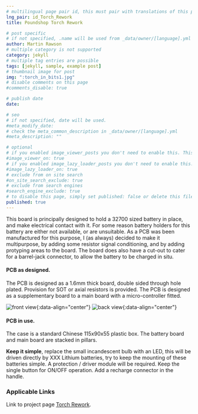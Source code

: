 ```yaml
---
# multilingual page pair id, this must pair with translations of this page. (This name must be unique)
lng_pair: id_Torch_Rework
title: Poundshop Torch Rework

# post specific
# if not specified, .name will be used from _data/owner/[language].yml
author: Martin Rawson
# multiple category is not supported
category: jekyll
# multiple tag entries are possible
tags: [jekyll, sample, example post]
# thumbnail image for post
img: ":torch_in_bits1.jpg"
# disable comments on this page
#comments_disable: true

# publish date
date: 

# seo
# if not specified, date will be used.
#meta_modify_date: 
# check the meta_common_description in _data/owner/[language].yml
#meta_description: ""

# optional
# if you enabled image_viewer_posts you don't need to enable this. This is only if image_viewer_posts = false
#image_viewer_on: true
# if you enabled image_lazy_loader_posts you don't need to enable this. This is only if image_lazy_loader_posts = false
#image_lazy_loader_on: true
# exclude from on site search
#on_site_search_exclude: true
# exclude from search engines
#search_engine_exclude: true
# to disable this page, simply set published: false or delete this file
published: true
---
```


<!-- outline-start -->

This board is principally designed to hold a 32700 sized battery in place, and make electrical contact with it.
For some reason battery holders for this battery are either not available, or are unsuitable.
As a PCB was been manufactured for this purpose, I (as always) decided to make it multipurpose, by adding some
resistor signal conditioning, and by adding protyping areas to the board.
The board does also have a cut-out to cater for a barrel-jack connector, to allow the battery to be charged in situ.

<!-- outline-end -->

#### PCB as designed.

The PCB is designed as a 1.6mm thick board, double sided through hole plated.
Provision for SOT or axial resistors is provided.
The PCB is designed as a supplementary board to a main board with a micro-controller fitted.

![front view](:ESP32-CricketBatteryBoard115x90x55.jpg){:data-align="center"}
![back view](:ESP32-CricketBatteryBoard115x90x55_2.jpg){:data-align="center"}

#### PCB in use.

The case is a standard Chinese 115x90x55 plastic box.
The battery board and main board are stacked in pillars.

**Keep it simple**, replace the small incandescent bulb with an LED, 
this will be driven directly by XXX Lithium batteries, try to keep the mounting of these batteries simple.
A protection / driver module will be required.
Keep the single button for ON/OFF operation.
Add a recharge connector in the handle.



### Applicable Links

Link to project page [Torch Rework](https://github.com/MrGreensWorkshop/MrGreen-JekyllTheme).
